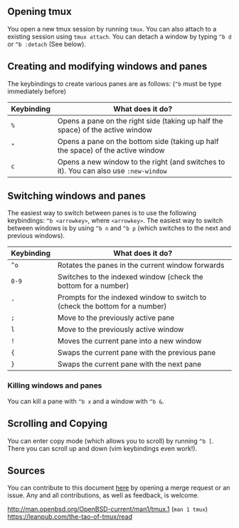 ## Opening tmux

You open a new tmux session by running `tmux`. You can also attach to a existing session using `tmux attach`. You can detach a window by typing `^b d` or `^b :detach` (See below).

## Creating and modifying windows and panes

The keybindings to create various panes are as follows: (`^b` must be type immediately before)

| Keybinding | What does it do? |
| --- | --- |
| `%` | Opens a pane on the right side (taking up half the space) of the active window |
| `"` | Opens a pane on the bottom side (taking up half the space) of the active window |
| `c` | Opens a new window to the right (and switches to it). You can also use `:new-window` |

## Switching windows and panes

The easiest way to switch between panes is to use the following keybindings: `^b <arrowkey>`, where `<arrowkey>`. The easiest way to switch between windows is by using `^b n` and `^b p` (which switches to the next and previous windows).

| Keybinding | What does it do? |
| --- | --- |
| `^o` | Rotates the panes in the current window forwards |
| `0-9` | Switches to the indexed window (check the bottom for a number) |
| `'` | Prompts for the indexed window to switch to (check the bottom for a number) |
| `;` | Move to the previously active pane |
| `l` | Move to the previously active window |
| `!` | Moves the current pane into a new window |
| `{` | Swaps the current pane with the previous pane |
| `}` | Swaps the current pane with the next pane |

### Killing windows and panes

You can kill a pane with `^b x` and a window with `^b &`.

## Scrolling and Copying

You can enter copy mode (which allows you to scroll) by running `^b [`. There you can scroll up and down (vim keybindings even work!).

## Sources

You can contribute to this document [here](https://github.com/dylngg/living/tree/master/tmux) by opening a merge request or an issue. Any and all contributions, as well as feedback, is welcome.

<http://man.openbsd.org/OpenBSD-current/man1/tmux.1> (`man 1 tmux`)
<https://leanpub.com/the-tao-of-tmux/read>
